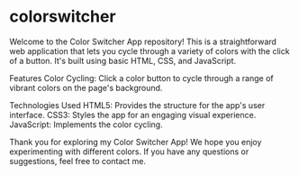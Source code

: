 # colorswitcher

Welcome to the Color Switcher App repository! This is a straightforward web application that lets you cycle through a variety of colors with the click of a button. It's built using basic HTML, CSS, and JavaScript.

Features
Color Cycling: Click a color button to cycle through a range of vibrant colors on the page's background.

Technologies Used
HTML5: Provides the structure for the app's user interface.
CSS3: Styles the app for an engaging visual experience.
JavaScript: Implements the color cycling.


Thank you for exploring my Color Switcher App! We hope you enjoy experimenting with different colors. If you have any questions or suggestions, feel free to contact me.
